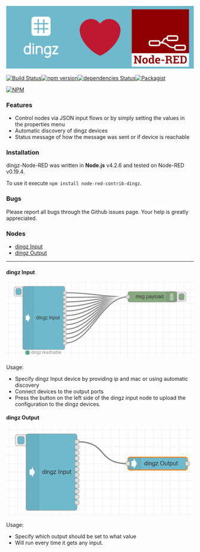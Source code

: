 ![logo](misc/logo.png)

[![Build Status](https://travis-ci.com/ioloSwitzerland/node-red-contrib-dingz.svg?branch=master)](https://travis-ci.com/ioloSwitzerland/node-red-contrib-dingz)[![npm version](https://badge.fury.io/js/node-red-contrib-dingz.svg)](https://badge.fury.io/js/node-red-contrib-dingz)[![dependencies Status](https://david-dm.org/ioloSwitzerland/node-red-contrib-dingz/status.svg)](https://david-dm.org/ioloSwitzerland/node-red-contrib-dingz)[![Packagist](https://img.shields.io/npm/l/node-red-contrib-mystrom.svg?registry_uri=https%3A%2F%2Fregistry.npmjs.com)](https://github.com/ioloSwitzerland/node-red-contrib-dingz/blob/master/LICENSE)

[![NPM](https://nodei.co/npm/node-red-contrib-dingz.png?compact=true)](https://nodei.co/npm/node-red-contrib-dingz/)

### Features

- Control nodes via JSON input flows or by simply setting the values in the properties menu
- Automatic discovery of dingz devices
- Status message of how the message was sent or if device is reachable

### Installation

dingz-Node-RED was written in **Node.js** v4.2.6 and tested on Node-RED v0.19.4.

To use it execute `npm install node-red-contrib-dingz`.

### Bugs

Please report all bugs through the Github issues page. Your help is greatly appreciated.

### Nodes

- [dingz Input](#dingz-Input)
- [dingz Output](#dingz-Output)

---

#### dingz Input

![](misc/dingzInput.PNG)

Usage:

- Specify dingz Input device by providing ip and mac or using automatic discovery
- Connect devices to the output ports
- Press the button on the left side of the dingz input node to upload the configuration to the dingz devices.

#### dingz Output

![](misc/dingzOutput.PNG)

Usage:

- Specify which output should be set to what value
- Will run every time it gets any input.
